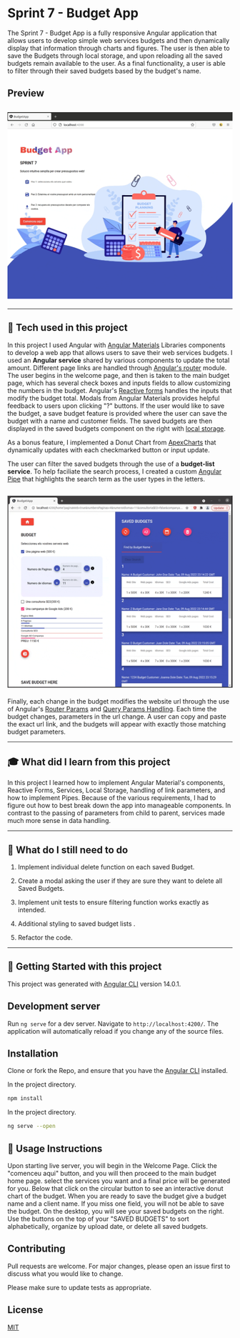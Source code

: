 # Sprint 7 - Budget App

The Sprint 7 - Budget App is a fully responsive Angular application that allows users to develop simple web services budgets and then dynamically display that information through charts and figures. The user is then able to save the Budgets through local storage, and upon reloading all the saved budgets remain available to the user. As a final functionality, a user is able to filter through their saved budgets based by the budget's name.

## **Preview**

## ![preview gif](Sprint7-preview.gif)

---

## :wrench: **Tech used in this project**

In this project I used Angular with [Angular Materials](https://material.angular.io/) Libraries components to develop a web app that allows users to save their web services budgets. I used an <b>Angular service</b> shared by various components to update the total amount. Different page links are handled through [Angular's router](https://angular.io/api/router) module. The user begins in the welcome page, and then is taken to the main budget page, which has several check boxes and inputs fields to allow customizing the numbers in the budget. Angular's [Reactive forms](https://angular.io/guide/reactive-forms) handles the inputs that modify the budget total. Modals from Angular Materials provides helpful feedback to users upon clicking "?" buttons. If the user would like to save the budget, a save budget feature is provided where the user can save the budget with a name and customer fields. The saved budgets are then displayed in the saved budgets component on the right with [local storage](https://developer.mozilla.org/es/docs/Web/API/Window/localStorage).

As a bonus feature, I implemented a Donut Chart from [ApexCharts](https://apexcharts.com/docs/angular-charts/) that dynamically updates with each checkmarked button or input update.

The user can filter the saved budgets through the use of a <b>budget-list service</b>. To help faciliate the search process, I created a custom [Angular Pipe](https://angular.io/guide/pipes) that highlights the search term as the user types in the letters.

## ![preview gif](Filtering-preview.gif)

Finally, each change in the budget modifies the website url through the use of Angular's [Router Params](https://angular.io/guide/router) and [Query Params Handling](https://angular.io/api/router/QueryParamsHandling). Each time the budget changes, parameters in the url change. A user can copy and paste the exact url link, and the budgets will appear with exactly those matching budget parameters.

---

## :mortar_board: **What did I learn from this project**

In this project I learned how to implement Angular Material's components, Reactive Forms, Services, Local Storage, handling of link parameters, and how to implement Pipes.
Because of the various requirements, I had to figure out how to best break down the app into manageable components. In contrast to the passing of parameters from child to parent, services made much more sense in data handling.

---

## :memo: **What do I still need to do**

1. Implement individual delete function on each saved Budget.

2. Create a modal asking the user if they are sure they want to delete all Saved Budgets.

3. Implement unit tests to ensure filtering function works exactly as intended.

4. Additional styling to saved budget lists .

5. Refactor the code.

---

## :seedling: **Getting Started with this project**

This project was generated with [Angular CLI](https://github.com/angular/angular-cli) version 14.0.1.

## Development server

Run `ng serve` for a dev server. Navigate to `http://localhost:4200/`. The application will automatically reload if you change any of the source files.

## Installation

Clone or fork the Repo, and ensure that you have the [Angular CLI](https://github.com/angular/angular-cli) installed.

In the project directory.

```bash
npm install
```

In the project directory.

```bash
ng serve --open
```

## :bookmark_tabs: **Usage Instructions**

Upon starting live server, you will begin in the Welcome Page. Click the "comenceu aqui" button, and you will then proceed to the main budget home page. select the services you want and a final price will be generated for you. Below that click on the circular button to see an interactive donut chart of the budget. When you are ready to save the budget give a budget name and a client name. If you miss one field, you will not be able to save the budget. On the desktop, you will see your saved budgets on the right. Use the buttons on the top of your "SAVED BUDGETS" to sort alphabetically, organize by upload date, or delete all saved budgets.

## Contributing

Pull requests are welcome. For major changes, please open an issue first to discuss what you would like to change.

Please make sure to update tests as appropriate.

## License

[MIT](https://choosealicense.com/licenses/mit/)
